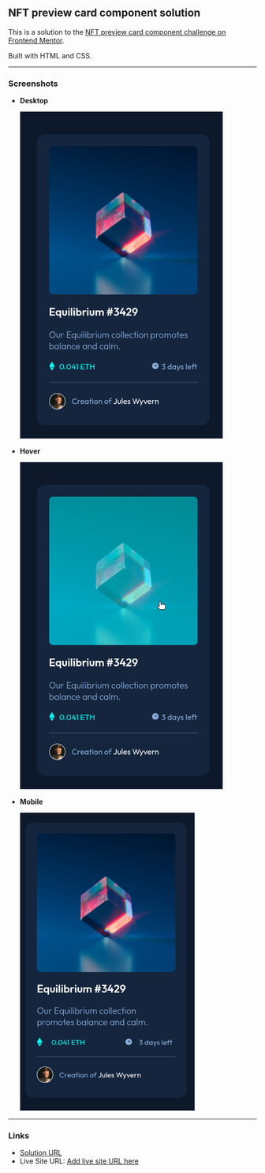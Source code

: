 ## NFT preview card component solution

This is a solution to the [NFT preview card component challenge on Frontend Mentor](https://www.frontendmentor.io/challenges/nft-preview-card-component-SbdUL_w0U).

Built with HTML and CSS.

---

### **Screenshots**

- **Desktop**

  ![](images/screenshot.png)

- **Hover**

  ![](images/screenshot_hover.png)

- **Mobile**

  ![](images/screenshot_mobile.png)

---

### **Links**

- [Solution URL](https://github.com/christianmu/nft_preview_card.git)
- Live Site URL: [Add live site URL here](https://your-live-site-url.com)
